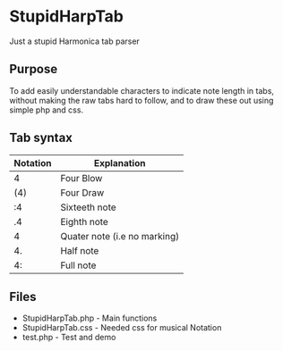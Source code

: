 # StupidHarpTab
Just a stupid Harmonica tab parser

## Purpose

To add easily understandable characters to indicate note length in tabs,
without making the raw tabs hard to follow,
and to draw these out using simple php and css.

## Tab syntax

Notation | Explanation
 ------------ | -------------
4   | Four Blow
(4) | Four Draw
:4 | Sixteeth note
.4 | Eighth note
4 | Quater note (i.e no marking)
4. | Half note
4: | Full note


## Files

* StupidHarpTab.php - Main functions
* StupidHarpTab.css - Needed css for musical Notation
* test.php - Test and demo
